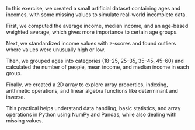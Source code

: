 In this exercise, we created a small artificial dataset containing ages and incomes, with some missing values to simulate real-world incomplete data.

First, we computed the average income, median income, and an age-based weighted average, which gives more importance to certain age groups.

Next, we standardized income values with z-scores and found outliers where values were unusually high or low.

Then, we grouped ages into categories (18–25, 25–35, 35–45, 45–60) and calculated the number of people, mean income, and median income in each group.

Finally, we created a 2D array to explore array properties, indexing, arithmetic operations, and linear algebra functions like determinant and inverse.

This practical helps understand data handling, basic statistics, and array operations in Python using NumPy and Pandas, while also dealing with missing values.
